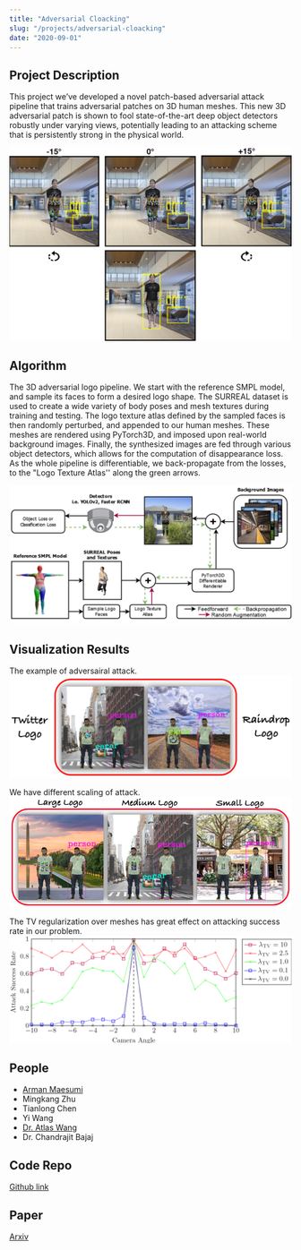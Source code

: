 ```yaml
---
title: "Adversarial Cloacking"
slug: "/projects/adversarial-cloacking"
date: "2020-09-01"
---
```


## Project Description

This project we’ve developed a novel patch-based adversarial attack pipeline that trains adversarial patches on 3D human meshes. This new 3D adversarial patch is shown to fool state-of-the-art deep object detectors robustly under varying views, potentially leading to an attacking scheme that is persistently strong in the physical world.

![banner](../../../images/projects/adversarial_cloacking/canvas.png)


## Algorithm

The 3D adversarial logo pipeline. We start with the reference SMPL  model, and sample its faces to form a desired logo shape. The SURREAL  dataset is used to create a wide variety of body poses and mesh textures during training and testing. The logo texture atlas defined by the sampled faces is then randomly perturbed, and appended to our human meshes. These meshes are rendered using PyTorch3D, and imposed upon real-world background images. Finally, the synthesized images are fed through various object detectors, which allows for the computation of disappearance loss. As the whole pipeline is differentiable, we back-propagate from the losses, to the "Logo Texture Atlas'' along the green arrows.

![pipeline](../../../images/projects/adversarial_cloacking/pipeline.png)

## Visualization Results

The example of adversairal attack.
![pipeline](../../../images/projects/adversarial_cloacking/extra_logo.png)

We have different scaling of attack.
![pipeline](../../../images/projects/adversarial_cloacking/logo_size.png)


The TV regularization over meshes has great effect on attacking success rate in our problem.
![pipeline](../../../images/projects/adversarial_cloacking/TV_loss.png)


## People

*   [Arman Maesumi](https://github.com/CVC-Lab/cvc-website.git)
*   Mingkang Zhu
*   Tianlong Chen
*   Yi Wang
*   [Dr. Atlas Wang](https://vita-group.github.io/)
*   Dr. Chandrajit Bajaj

## Code Repo

[Github link](https://github.com/CVC-Lab/3D_ADV_Mesh_pytorch3d)

## Paper

[Arxiv](https://arxiv.org/abs/2104.11101)